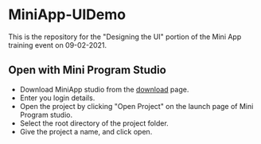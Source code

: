 # MiniApp-UIDemo

This is the repository for the "Designing the UI" portion of the Mini App training event on 09-02-2021.

## Open with Mini Program Studio

- Download MiniApp studio from the [download](https://vodacom-miniprogram.alipay.com/downloads) page.
- Enter you login details.
- Open the project by clicking "Open Project" on the launch page of Mini Program studio.
- Select the root directory of the project folder.
- Give the project a name, and click open.
